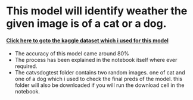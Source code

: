 # This model will identify weather the given image is of a cat or a dog.

#### [Click here to goto the kaggle dataset which i used for this model](https://www.kaggle.com/datasets/tongpython/cat-and-dog)
- The accuracy of this model came around 80%
- The process has been explained in the notebook itself where ever required.
- The catvsdogtest folder contains two random images. one of cat and one of a dog which i used to check the final preds of the model. this folder will also be downloaded if you will run the download cell in the notebook.

